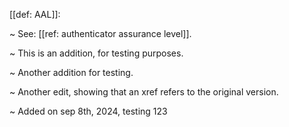 [[def: AAL]]:

~ See: [[ref: authenticator assurance level]].

~ This is an addition, for testing purposes.

~ Another addition for testing.

~ Another edit, showing that an xref refers to the original version.

~ Added on sep 8th, 2024, testing 123
